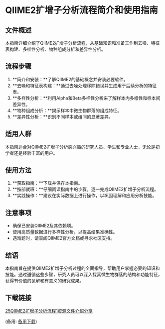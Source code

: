 # QIIME2扩增子分析流程简介和使用指南

## 文件概述

本指南详细介绍了QIIME2扩增子分析流程，从基础知识和准备工作到去噪、特征表构建、多样性分析、物种组成分析和差异性分析。

## 流程步骤

1. **简介和安装：**了解QIIME2的基础概念并安装必要软件。
2. **去噪和特征表构建：**通过去噪处理移除错误并生成用于后续分析的特征表。
3. **多样性分析：**利用Alpha和Beta多样性分析来了解样本内多様性和样本间差异性。
4. **物种组成分析：**揭示样本中微生物群落的组成特征。
5. **差异性分析：**识别不同样本或组间的显著差异。

## 适用人群

本指南适合对QIIME2扩增子分析感兴趣的研究人员、学生和专业人士，无论是初学者还是经验丰富的用户。

## 使用方法

1. **获取指南：**下载并保存本指南。
2. **按部就班：**仔细阅读指南中的步骤，逐一完成QIIME2扩增子分析流程。
3. **实践操作：**建议在实际数据上进行操作，以巩固理解和应用分析技能。

## 注意事项

* 确保已安装QIIME2及其依赖项。
* 使用高质量数据进行多样性分析，以提高结果准确性。
* 遇难题时，请查阅QIIME2官方文档或寻求社区支持。

## 结语

本指南旨在提供QIIME2扩增子分析过程的全面指导，帮助用户掌握必要的知识和技能。通过遵循这些步骤，研究人员可以深入探索微生物群落的结构和功能特征，获得有价值的见解和有意义的研究成果。

## 下载链接
[25QIIME2扩增子分析流程1资源文件介绍分享](https://pan.quark.cn/s/02dd8e1b48b4) 

(备用: [备用下载](https://pan.baidu.com/s/1WsbkD0K8SVb9om5IUAaHGQ?pwd=1234))
